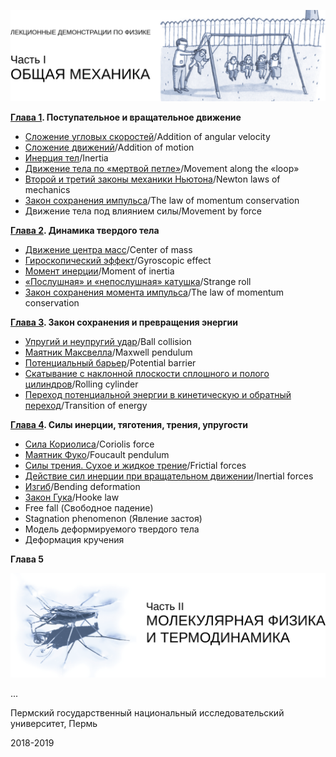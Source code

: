 <p align="right">
  <img src="part1.png">
</p>

**[Глава 1](https://github.com/IvanSboev/demo.online.PSU/tree/master/Chapter-1). Поступательное и вращательное движение**

* [Сложение угловых скоростей](https://github.com/IvanSboev/demo.online.PSU/tree/master/Chapter-1/Addition%20of%20angular%20velocity)/Addition of angular velocity
* [Сложение движений](https://github.com/IvanSboev/demo.online.PSU/tree/master/Chapter-1/Addition%20of%20motion)/Addition of motion
* [Инерция тел](https://github.com/IvanSboev/demo.online.PSU/tree/master/Chapter-1/Inertia)/Inertia 
* [Движение тела по «мертвой петле»](https://github.com/IvanSboev/demo.online.PSU/tree/master/Chapter-1/Movement%20along%20the%20loop)/Movement along the «loop» 
* [Второй и третий законы механики Ньютона](https://github.com/IvanSboev/demo.online.PSU/tree/master/Chapter-1/Newton%20laws%20of%20mechanics)/Newton laws of mechanics
* [Закон сохранения импульса](https://github.com/IvanSboev/demo.online.PSU/tree/master/Chapter-1/The%20law%20of%20momentum%20conservation)/The law of momentum conservation
* Движение тела под влиянием силы/Movement by force

**[Глава 2](https://github.com/IvanSboev/demo.online.PSU/tree/master/Chapter-2). Динамика твердого тела**

* [Движение центра масс](https://github.com/IvanSboev/demo.online.PSU/tree/master/Chapter-2/Center%20of%20mass)/Center of mass
* [Гироскопический эффект](https://github.com/IvanSboev/demo.online.PSU/tree/master/Chapter-2/Gyroscopic%20effect)/Gyroscopic effect
* [Момент инерции](https://github.com/IvanSboev/demo.online.PSU/tree/master/Chapter-2/Moment%20of%20inertia)/Moment of inertia
* [«Послушная» и  «непослушная» катушка](https://github.com/IvanSboev/demo.online.PSU/tree/master/Chapter-2/Strange%20roll)/Strange roll
* [Закон сохранения момента импульса](https://github.com/IvanSboev/demo.online.PSU/tree/master/Chapter-2/The%20law%20of%20momentum%20conservation)/The law of momentum conservation

**[Глава 3](https://github.com/IvanSboev/demo.online.PSU/tree/master/Chapter-3). Закон сохранения и превращения энергии**

* [Упругий и неупругий удар](https://github.com/IvanSboev/demo.online.PSU/tree/master/Chapter-3/Ball%20collision)/Ball collision
* [Маятник Максвелла](https://github.com/IvanSboev/demo.online.PSU/tree/master/Chapter-3/Maxwell%20pendulum)/Maxwell pendulum
* [Потенциальный барьер](https://github.com/IvanSboev/demo.online.PSU/tree/master/Chapter-3/Potential%20barrier)/Potential barrier
* [Скатывание с наклонной плоскости сплошного и полого цилиндров](https://github.com/IvanSboev/demo.online.PSU/tree/master/Chapter-3/Rolling%20cylinder)/Rolling cylinder
* [Переход потенциальной энергии в кинетическую и обратный переход](https://github.com/IvanSboev/demo.online.PSU/tree/master/Chapter-3/Transition%20of%20energy)/Transition of energy

**[Глава 4](https://github.com/IvanSboev/demo.online.PSU/tree/master/Chapter-4). Силы инерции, тяготения, трения, упругости**

* [Сила Кориолиса](https://github.com/IvanSboev/demo.online.PSU/tree/master/Chapter-4/Coriolis%20force)/Coriolis force
* [Маятник Фуко](https://github.com/IvanSboev/demo.online.PSU/tree/master/Chapter-4/Foucault%20pendulum)/Foucault pendulum
* [Силы трения. Сухое и жидкое трение](https://github.com/IvanSboev/demo.online.PSU/tree/master/Chapter-4/Frictial%20forces)/Frictial forces
* [Действие сил инерции при вращательном движении](https://github.com/IvanSboev/demo.online.PSU/tree/master/Chapter-4/Inertial%20forces)/Inertial forces
* [Изгиб](https://github.com/IvanSboev/demo.online.PSU/tree/master/Chapter-4/Bending%20deformation)/Bending deformation
* [Закон Гука](https://github.com/IvanSboev/demo.online.PSU/tree/master/Chapter-5)/Hooke law
* Free fall (Свободное падение)
* Stagnation phenomenon (Явление застоя)
* Модель деформируемого твердого тела
* Деформация кручения

**Глава 5**

<p align="right">
  <img src="part2.png">
</p>

...

Пермский государственный национальный исследовательский университет, Пермь

2018-2019
